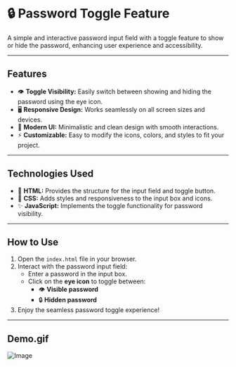 # 🔒 Password Toggle Feature

A simple and interactive password input field with a toggle feature to show or hide the password, enhancing user experience and accessibility.

---

## Features
- 👁️ **Toggle Visibility:** Easily switch between showing and hiding the password using the eye icon.
- 🖥️ **Responsive Design:** Works seamlessly on all screen sizes and devices.
- 🎨 **Modern UI:** Minimalistic and clean design with smooth interactions.
- ⚡ **Customizable:** Easy to modify the icons, colors, and styles to fit your project.

---

## Technologies Used
- 🎨 **HTML:** Provides the structure for the input field and toggle button.
- 🎨 **CSS:** Adds styles and responsiveness to the input box and icons.
- ✨ **JavaScript:** Implements the toggle functionality for password visibility.

---

## How to Use
1. Open the `index.html` file in your browser.
2. Interact with the password input field:
   - Enter a password in the input box.
   - Click on the **eye icon** to toggle between:
     - 👁️ **Visible password**
     - 🔒 **Hidden password**
3. Enjoy the seamless password toggle experience!

---

## Demo.gif

![Image](https://github.com/user-attachments/assets/63442f41-1c96-497d-a391-3b385d94b421)



